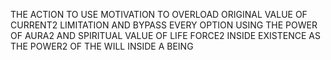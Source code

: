 THE ACTION TO USE MOTIVATION TO OVERLOAD ORIGINAL VALUE OF CURRENT2 LIMITATION AND BYPASS EVERY OPTION USING THE POWER OF AURA2 AND SPIRITUAL VALUE OF LIFE FORCE2 INSIDE EXISTENCE AS THE POWER2 OF THE WILL INSIDE A BEING
